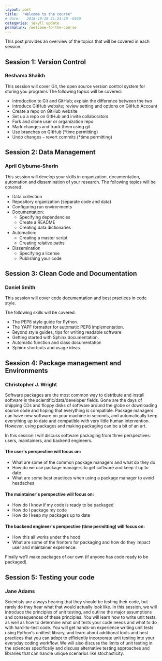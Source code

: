 ```yaml
---
layout: post
title:  "Welcome to the course"
# date:   2018-10-28 21:24:20 -0400
categories: jekyll update
permalink: /welcome-to-the-course
---
```


This post provides an overview of the topics that will be covered in each session. 

## Session 1: Version Control
### Reshama Shaikh
This session will cover Git, the open source version control system for storing you programs
The following topics will be covered:
-	Introduction to Git and GitHub; explain the difference between the two
-	Introduce GitHub website; review setting and options on GitHub Account
-	Create a repo on GitHub website
-	Set up a repo on GItHub and invite collaborators
-	Fork and clone user or organization repo
-	Mark changes and track them using git
-	Use branches on GItHub (*time permitting)
-	Undo changes – revert commits (*time permitting)

## Session 2: Data Management 
### April Clyburne-Sherin
This session will develop your skills in organization, documentation, automation and dissemination of your research. The following topics will be covered:
-	Data collection
-	Repository organization (separate code and data)
-	Configuring run environments 
-	Documentation:
    *  Specifying dependencies
    *  Create a README
    *  Creating data dictionaries
-	Automation:
    * Creating a master script
    * Creating relative paths
-	Dissemination 
    * Specifying a license
    * Publishing your code

## Session 3: Clean Code and Documentation
### Daniel Smith
This session will cover code documentation and best practices in code style.

The following skills will be covered:
-	The PEP8 style guide for Python.
-	The YAPF formatter for automatic PEP8 implementation.
-	Beyond style guides, tips for writing readable software
-	Getting started with Sphinx documentation.
-	Automatic function and class documentation
-	Sphinx shortcuts and usage ideas.

## Session 4: Package management and Environments 
### Christopher J. Wright
Software packages are the most common way to distribute and install software in the scientific/data/developer fields. Gone are the days of shipping CDs and floppy disks of software around the globe or downloading source code and hoping that everything is compatible. Package managers can have new software on your machine in seconds, and automatically keep everything up to date and compatible with very little human intervention. However, using packages and making packaging can be a bit of an art.

In this session I will discuss software packaging from three perspectives: users, maintainers, and backend engineers.  
#### The user's perspective will focus on:
- What are some of the common package managers and what do they do
- How do we use package managers to get software and keep it up to date
- What are some best practices when using a package manager to avoid headaches

#### The maintainer's perspective will focus on:  
- How do I know if my code is ready to be packaged
- How do I package my code
- How do I keep my packages up to date

#### The backend engineer's perspective (time permitting) will focus on:  
- How this all works under the hood
- What are some of the fronters for packaging and how do they impact user
and maintainer experience.  

Finally we'll make packages of our own (if anyone has code ready to be packaged).  

## Session 5: Testing your code
### Jane Adams
Scientists are always hearing that they should be testing their code, 
but rarely do they hear what that would actually look like. In this session, 
we will introduce the principles of unit testing, and outline the major 
assumptions and consequences of these principles. You will learn how to 
write unit tests, as well as how to determine what unit tests your code 
needs and what to do with hard-to-test code. You will get hands-on 
experience writing unit tests using Python's unittest library, and learn 
about additional tools and best practices that you can adopt to efficiently 
incorporate unit testing into your everyday coding workflow. We will also 
discuss the limits of unit testing in the sciences specifically and discuss 
alternative testing approaches and libraries that can handle unique scenarios 
like stochasticity.
